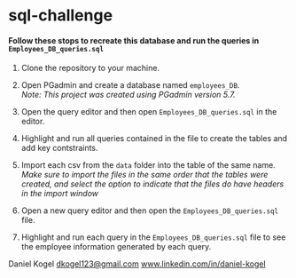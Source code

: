 # sql-challenge

#### Follow these stops to recreate this database and run the queries in `Employees_DB_queries.sql` 

1. Clone the repository to your machine.

1. Open PGadmin and create a database named `employees_DB`.  
*Note: This project was created using PGadmin version 5.7.*

2. Open the query editor and then open `Employees_DB_queries.sql` in the editor.

3. Highlight and run all queries contained in the file to create the tables and add key contstraints.

4. Import each csv from the `data` folder into the table of the same name.  
*Make sure to import the files in the same order that the tables were created, and select the option to indicate that the files do have headers in the import window*

5. Open a new query editor and then open the `Employees_DB_queries.sql` file.

6. Highlight and run each query in the `Employees_DB_queries.sql` file to see the employee information generated by each query.


Daniel Kogel
dkogel123@gmail.com
www.linkedin.com/in/daniel-kogel
